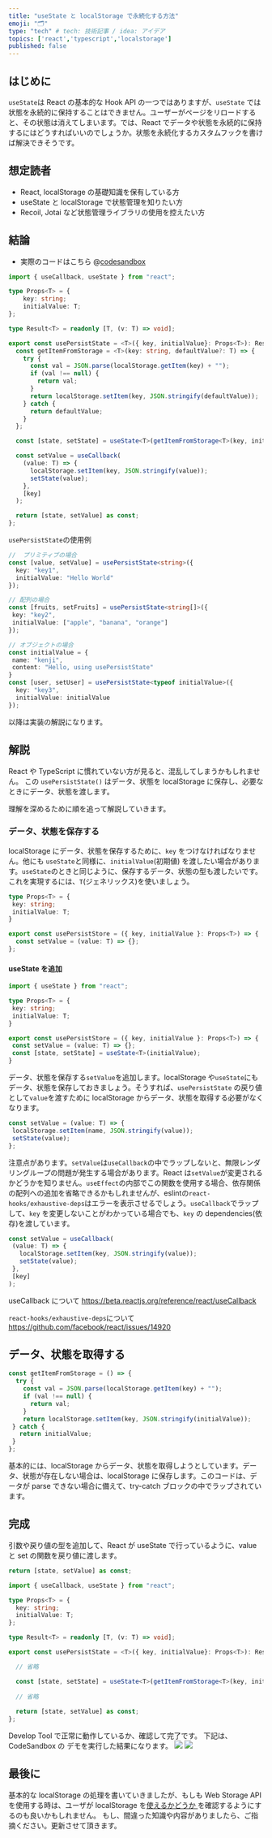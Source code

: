 ```yaml
---
title: "useState と localStorage で永続化する方法"
emoji: "🗂️"
type: "tech" # tech: 技術記事 / idea: アイデア
topics: ['react','typescript','localstorage']
published: false
---
```

## はじめに
`useState`は React の基本的な Hook API の一つではありますが、`useState` では状態を永続的に保持することはできません。ユーザーがページをリロードすると、その状態は消えてしまいます。では、React でデータや状態を永続的に保持するにはどうすればいいのでしょうか。状態を永続化するカスタムフックを書けば解決できそうです。

## 想定読者
- React, localStorage の基礎知識を保有している方
- useState と localStorage で状態管理を知りたい方
- Recoil, Jotai など状態管理ライブラリの使用を控えたい方

## 結論
- 実際のコードはこちら
@[codesandbox](https://codesandbox.io/embed/usepersiststate-iuj52v?fontsize=14&hidenavigation=1&theme=dark)

```typescript
import { useCallback, useState } from "react";

type Props<T> = {
    key: string;
    initialValue: T;
};

type Result<T> = readonly [T, (v: T) => void];

export const usePersistState = <T>({ key, initialValue}: Props<T>): Result<T> => {
  const getItemFromStorage = <T>(key: string, defaultValue?: T) => {
    try {
      const val = JSON.parse(localStorage.getItem(key) + "");
      if (val !== null) {
        return val;
      }
      return localStorage.setItem(key, JSON.stringify(defaultValue));
    } catch {
      return defaultValue;
    }
  };

  const [state, setState] = useState<T>(getItemFromStorage<T>(key, initialValue));

  const setValue = useCallback(
    (value: T) => {
      localStorage.setItem(key, JSON.stringify(value));
      setState(value);
    }, 
    [key]
  );

  return [state, setValue] as const;
};
```
`usePersistState`の使用例
```typescript
//  プリミティブの場合
const [value, setValue] = usePersistState<string>({
  key: "key1",
  initialValue: "Hello World"
});

// 配列の場合
const [fruits, setFruits] = usePersistState<string[]>({
 key: "key2",
 initialValue: ["apple", "banana", "orange"] 
});

// オブジェクトの場合 
const initialValue = {
 name: "kenji",
 content: "Hello, using usePersistState"
}
const [user, setUser] = usePersistState<typeof initialValue>({
  key: "key3",
  initialValue: initialValue 
});
```
以降は実装の解説になります。

## 解説 
React や TypeScript に慣れていない方が見ると、混乱してしまうかもしれません。
この `usePersistState()` はデータ、状態を localStorage に保存し、必要なときにデータ、状態を渡します。

理解を深めるために順を追って解説していきます。

### データ、状態を保存する 
localStorage にデータ、状態を保存するために、`key` をつけなければなりません。他にも `useState`と同様に、`initialValue`(初期値) を渡したい場合があります。`useState`のときと同じように、保存するデータ、状態の型も渡したいです。これを実現するには、`T`(ジェネリックス)を使いましょう。

```typescript
type Props<T> = { 
 key: string; 
 initialValue: T;
}

export const usePersistStore = ({ key, initialValue }: Props<T>) => {
  const setValue = (value: T) => {};
};
```
#### useState を追加
```typescript
import { useState } from "react";

type Props<T> = { 
 key: string; 
 initialValue: T;
}

export const usePersistStore = ({ key, initialValue }: Props<T>) => {
 const setValue = (value: T) => {};
 const [state, setState] = useState<T>(initialValue);
}
```
データ、状態を保存する`setValue`を追加します。localStorage や`useState`にもデータ、状態を保存しておきましょう。そうすれば、`usePersistState` の戻り値として`value`を渡すために localStorage からデータ、状態を取得する必要がなくなります。
```typescript
const setValue = (value: T) => {
 localStorage.setItem(name, JSON.stringify(value));
 setState(value);
};
```
注意点があります。`setValue`は`useCallback`の中でラップしないと、無限レンダリングループの問題が発生する場合があります。React は`setValue`が変更されるかどうかを知りません。`useEffect`の内部でこの関数を使用する場合、依存関係の配列への追加を省略できるかもしれませんが、eslintの`react-hooks/exhaustive-deps`はエラーを表示させるでしょう。`useCallback`でラップして、`key` を変更しないことがわかっている場合でも、`key` の dependencies(依存)を渡しています。
```typescript
const setValue = useCallback(
 (value: T) => {
   localStorage.setItem(key, JSON.stringify(value));
   setState(value);
 }, 
 [key]
);
```
useCallback について
https://beta.reactjs.org/reference/react/useCallback

`react-hooks/exhaustive-deps`について
https://github.com/facebook/react/issues/14920

## データ、状態を取得する
```typescript
const getItemFromStorage = () => {
  try {
    const val = JSON.parse(localStorage.getItem(key) + "");
    if (val !== null) {
      return val;
    }
    return localStorage.setItem(key, JSON.stringify(initialValue));
 } catch {
   return initialValue;
 }
};
```
基本的には、localStorage からデータ、状態を取得しようとしています。データ、状態が存在しない場合は、localStorage に保存します。このコードは、データが parse できない場合に備えて、try-catch ブロックの中でラップされています。

## 完成
引数や戻り値の型を追加して、React が useState で行っているように、value と set の関数を戻り値に渡します。
```typescript
return [state, setValue] as const;
```

```typescript
import { useCallback, useState } from "react";

type Props<T> = {
  key: string;
  initialValue: T;
};

type Result<T> = readonly [T, (v: T) => void];

export const usePersistState = <T>({ key, initialValue}: Props<T>): Result<T> => {

  // 省略

  const [state, setState] = useState<T>(getItemFromStorage<T>(key, initialValue));
  
  // 省略
    
  return [state, setValue] as const;
};
```

Develop Tool で正常に動作しているか、確認して完了です。
下記は、CodeSandbox の デモを実行した結果になります。
![](/images/usePersistState2.png)
![](/images/usePersistState.png)

## 最後に
基本的な localStorage の処理を書いていきましたが、もしも Web Storage API を使用する時は、ユーザが localStorage を[使えるかどうか ](https://developer.mozilla.org/en-US/docs/Web/API/Web_Storage_API/Using_the_Web_Storage_API#testing_for_availability)を確認するようにするのも良いかもしれません。
もし、間違った知識や内容がありましたら、ご指摘ください。更新させて頂きます。
